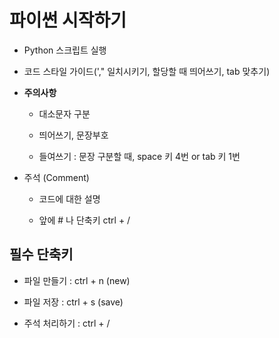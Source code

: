 
# 파이썬 시작하기

- Python 스크립트 실행

- 코드 스타일 가이드('," 일치시키기, 할당할 때 띄어쓰기, tab 맞추기)

- **주의사항**

    - 대소문자 구분

    - 띄어쓰기, 문장부호

    - 들여쓰기 : 문장 구분할 때, space 키 4번 or tab 키 1번

- 주석 (Comment)

    - 코드에 대한 설명

    - 앞에 # 나 단축키 ctrl + /

## 필수 단축키

- 파일 만들기 : ctrl + n (new)

- 파일 저장 : ctrl + s (save)

- 주석 처리하기 : ctrl + / 

